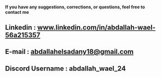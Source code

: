 #### If you have any suggestions, corrections, or questions, feel free to contact me

## Linkedin : www.linkedin.com/in/abdallah-wael-56a215357
## E-mail : abdallahelsadany18@gmail.com
## Discord Username :  abdallah_wael_24
